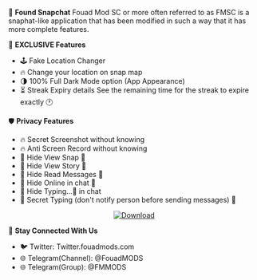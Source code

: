 👻 **Found Snapchat**
Fouad Mod SC or more often referred to as FMSC is a snaphat-like application that has been modified in such a way that it has more complete features.


💎 **EXCLUSIVE Features**
- 🕹 Fake Location Changer
- 🔥 Change your location on snap map
- 🌗 100% Full Dark Mode option (App Appearance)
- ⏳ Streak Expiry details
See the remaining time for the streak to expire exactly 🕐

🛡 **Privacy Features**
- 🔥 Secret Screenshot without knowing
- 🔥 Anti Screen Record without knowing
- 🔘 Hide View Snap 🥷 
- 🔘 Hide View Story 🙈
- 🔘 Hide Read Messages 👻 
- 🔘 Hide Online in chat 🔵
- 🔘 Hide Typing...💬 in chat
- 🔘 Secret Typing (don't notify person before sending messages) 🥷


<div align="center">

[![Download](https://img.shields.io/badge/Download-Now%20-green?color=%233DDC84&logo=android&logoColor=%23fff&style=for-the-badge)](https://fmmods.com/fouad-snapchat/?dl)

</div>
 
🔰 **Stay Connected With Us**
- 🐦 Twitter: Twitter.fouadmods.com
- 🌐 Telegram(Channel): @FouadMODS
- 🌐 Telegram(Group): @FMMODS
